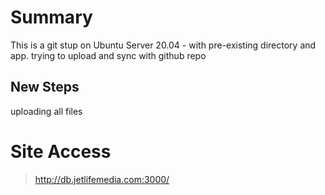 # Summary
This is a git stup on Ubuntu Server 20.04 - with pre-existing directory and app. trying to upload and sync with github repo

## New Steps
uploading all files

# Site Access 
> http://db.jetlifemedia.com:3000/